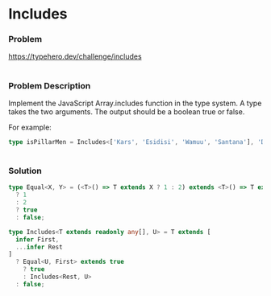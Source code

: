 # Includes

### Problem

https://typehero.dev/challenge/includes

#

### Problem Description

Implement the JavaScript Array.includes function in the type system. A type takes the two arguments. The output should be a boolean true or false.

For example:
```ts
type isPillarMen = Includes<['Kars', 'Esidisi', 'Wamuu', 'Santana'], 'Dio'> // expected to be `false`
```

#

### Solution

```ts
type Equal<X, Y> = (<T>() => T extends X ? 1 : 2) extends <T>() => T extends Y
  ? 1
  : 2
  ? true
  : false;

type Includes<T extends readonly any[], U> = T extends [
  infer First,
  ...infer Rest
]
  ? Equal<U, First> extends true
    ? true
    : Includes<Rest, U>
  : false;
```


